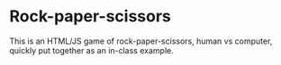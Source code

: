# Rock-paper-scissors

This is an HTML/JS game of rock-paper-scissors, human vs computer, quickly put together as an in-class example.
